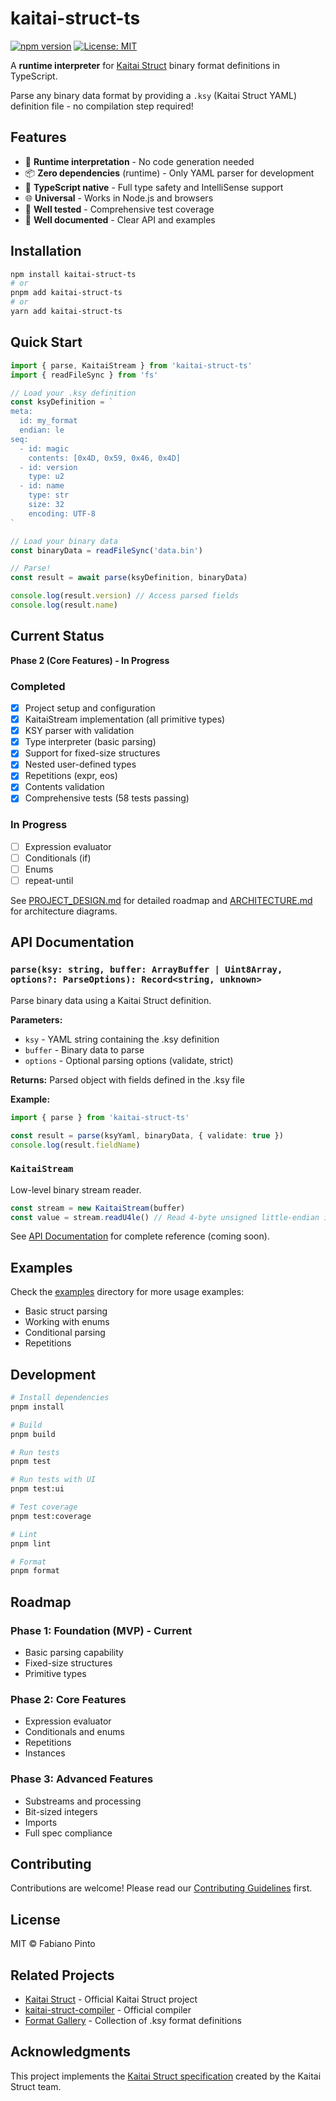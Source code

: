 # kaitai-struct-ts

[![npm version](https://badge.fury.io/js/kaitai-struct-ts.svg)](https://www.npmjs.com/package/kaitai-struct-ts)
[![License: MIT](https://img.shields.io/badge/License-MIT-yellow.svg)](https://opensource.org/licenses/MIT)

A **runtime interpreter** for [Kaitai Struct](https://kaitai.io/) binary format definitions in TypeScript.

Parse any binary data format by providing a `.ksy` (Kaitai Struct YAML) definition file - no compilation step required!

## Features

- 🚀 **Runtime interpretation** - No code generation needed
- 📦 **Zero dependencies** (runtime) - Only YAML parser for development
- 🎯 **TypeScript native** - Full type safety and IntelliSense support
- 🌐 **Universal** - Works in Node.js and browsers
- 🧪 **Well tested** - Comprehensive test coverage
- 📖 **Well documented** - Clear API and examples

## Installation

```bash
npm install kaitai-struct-ts
# or
pnpm add kaitai-struct-ts
# or
yarn add kaitai-struct-ts
```

## Quick Start

```typescript
import { parse, KaitaiStream } from 'kaitai-struct-ts'
import { readFileSync } from 'fs'

// Load your .ksy definition
const ksyDefinition = `
meta:
  id: my_format
  endian: le
seq:
  - id: magic
    contents: [0x4D, 0x59, 0x46, 0x4D]
  - id: version
    type: u2
  - id: name
    type: str
    size: 32
    encoding: UTF-8
`

// Load your binary data
const binaryData = readFileSync('data.bin')

// Parse!
const result = await parse(ksyDefinition, binaryData)

console.log(result.version) // Access parsed fields
console.log(result.name)
```

## Current Status

**Phase 2 (Core Features) - In Progress**

### Completed
- [x] Project setup and configuration
- [x] KaitaiStream implementation (all primitive types)
- [x] KSY parser with validation
- [x] Type interpreter (basic parsing)
- [x] Support for fixed-size structures
- [x] Nested user-defined types
- [x] Repetitions (expr, eos)
- [x] Contents validation
- [x] Comprehensive tests (58 tests passing)

### In Progress
- [ ] Expression evaluator
- [ ] Conditionals (if)
- [ ] Enums
- [ ] repeat-until

See [PROJECT_DESIGN.md](./PROJECT_DESIGN.md) for detailed roadmap and [ARCHITECTURE.md](./docs/ARCHITECTURE.md) for architecture diagrams.

## API Documentation

### `parse(ksy: string, buffer: ArrayBuffer | Uint8Array, options?: ParseOptions): Record<string, unknown>`

Parse binary data using a Kaitai Struct definition.

**Parameters:**
- `ksy` - YAML string containing the .ksy definition
- `buffer` - Binary data to parse
- `options` - Optional parsing options (validate, strict)

**Returns:** Parsed object with fields defined in the .ksy file

**Example:**
```typescript
import { parse } from 'kaitai-struct-ts'

const result = parse(ksyYaml, binaryData, { validate: true })
console.log(result.fieldName)
```

### `KaitaiStream`

Low-level binary stream reader.

```typescript
const stream = new KaitaiStream(buffer)
const value = stream.readU4le() // Read 4-byte unsigned little-endian integer
```

See [API Documentation](./docs/api.md) for complete reference (coming soon).

## Examples

Check the [examples](./examples) directory for more usage examples:

- Basic struct parsing
- Working with enums
- Conditional parsing
- Repetitions

## Development

```bash
# Install dependencies
pnpm install

# Build
pnpm build

# Run tests
pnpm test

# Run tests with UI
pnpm test:ui

# Test coverage
pnpm test:coverage

# Lint
pnpm lint

# Format
pnpm format
```

## Roadmap

### Phase 1: Foundation (MVP) - Current
- Basic parsing capability
- Fixed-size structures
- Primitive types

### Phase 2: Core Features
- Expression evaluator
- Conditionals and enums
- Repetitions
- Instances

### Phase 3: Advanced Features
- Substreams and processing
- Bit-sized integers
- Imports
- Full spec compliance

## Contributing

Contributions are welcome! Please read our [Contributing Guidelines](./CONTRIBUTING.md) first.

## License

MIT © Fabiano Pinto

## Related Projects

- [Kaitai Struct](https://kaitai.io/) - Official Kaitai Struct project
- [kaitai-struct-compiler](https://github.com/kaitai-io/kaitai_struct_compiler) - Official compiler
- [Format Gallery](https://formats.kaitai.io/) - Collection of .ksy format definitions

## Acknowledgments

This project implements the [Kaitai Struct specification](https://doc.kaitai.io/) created by the Kaitai Struct team.
